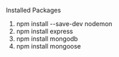 Installed Packages

1. npm install --save-dev nodemon
2. npm install express
3. npm install mongodb
4. npm install mongoose
